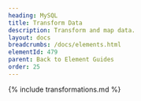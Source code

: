 ```yaml
---
heading: MySQL
title: Transform Data
description: Transform and map data.
layout: docs
breadcrumbs: /docs/elements.html
elementId: 479
parent: Back to Element Guides
order: 25
---
```


{% include transformations.md %}
